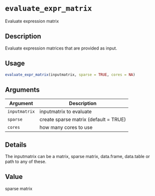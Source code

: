 # `evaluate_expr_matrix`

Evaluate expression matrix


## Description

Evaluate expression matrices that are provided as input.


## Usage

```r
evaluate_expr_matrix(inputmatrix, sparse = TRUE, cores = NA)
```


## Arguments

Argument      |Description
------------- |----------------
`inputmatrix`     |     inputmatrix to evaluate
`sparse`     |     create sparse matrix (default = TRUE)
`cores`     |     how many cores to use


## Details

The inputmatrix can be a matrix, sparse matrix, data.frame, data.table or path to any of these.


## Value

sparse matrix


